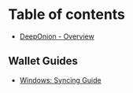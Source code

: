 # Table of contents

* [DeepOnion - Overview](README.md)

## Wallet Guides

* [Windows: Syncing Guide](wallet-guides/windows-syncing-guide.md)

